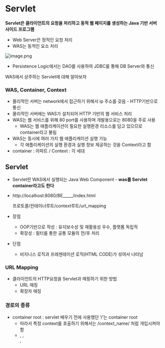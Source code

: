 # Servlet

**Servlet은 클라이언트의 요청을 처리하고 동적 웹 페이지를 생성하는 Java 기반 서버 사이드 프로그램**

- Web Server은 정적인 요청 처리
- WAS는 동적인 요소 처리

![image.png](attachment:f3a70fd9-990e-41ac-bbcc-783003b32533:image.png)

- Persistence Logic에서는 DAO를 사용하여 JDBC를 통해 DB Server와 통신

WAS에서 상주하는 Servlet에 대해 알아보자

### WAS, Container, Context

- 물리적인 서버는 network에서 접근하기 위해서 ip 주소를 갖음 - HTTP기반으로 통신
- 물리적인 서버에는 WAS가 설치되어 HTTP 기반의 웹 서비스 처리
- WAS는 웹 서비스를 위해 80 port를 사용하며 개발용으로는 8080을 주로 사용
    - WAS는 웹 애플리케이션이 필요한 실행환경 리소스를 담고 있으므로 container라고 불림
- WAS는 동시에 여러 가지 웹 애플리케이션 실행 가능
    - 각 애플리케이션의 실행 환경과 실행 정보 제공하는 것을 Context라고 함
- container : 아파트 / Context : 각 세대

## Servlet

- Servlet란 WAS에서 실행되는 Java Web Component - **was를 Servlet container라고도 한다**
- http://localhost:8080/BE_____/index.html
    
    프로토콜/컨테이너루트/context루트/url_mapping
    
- 장점
    - OOP기반으로 작성 : 유지보수성 및 재활용성 우수, 플랫폼 독립적
    - 확장성 : 필터를 통한 공통 모듈의 전/후 처리
- 단점
    - 비지니스 로직과 프레젠테이션 로직(HTML CODE)가 섞여서 나타남

### URL Mapping

- 클라이언트의 HTTP요청을 Servlet과 매핑하기 위한 방법
    - URL 매칭
    - 확장자 매칭

### 경로의 종류

- container root : servlet 배우기 전에 사용했던 ‘/’는 container root
    - 따라서 특정 context를 호출하기 위해서는 /context_name/ 처럼 개입시켜야함
    - <a>, <link>, <form>, <script>의 경로 등
- context root : servlet를 배우고 나서 배우는 경로는 ‘/’가 context root
    - servlet url mapping
    - web.xml의 경로

### Servlet Life Cycle 관리

- **개발자는Servlet을 만들지만 객체를 만들거나 호출하지 않음 - Container가 life cycle에 따라 관리**
    - 각각의 라이프 사이클 훅에서 할 일을 개발자가 적절히 작성 → Container가 호출
- init : 어떤 요청도 init이 종료되기 전에는 처리될 수 없음
    - Servlet에서 필요한 자원 초기화
- service()
- destroy() : 어떤 요청이라도 처리하고 있으면 destroy 는 동작하지 않음
    - init에서 초기화한 자원의 정리 작업

**HttpServletRequest**

- HTTP 요청을 추상화한 인터페이스로  헤더, 파라미터, 속성 및 요청 본문과 관련된 정보에 접근하는 메서드
    - set은 유일하게 void setAttribute 함수에서만 사용된다

**Http Status**

- 2XX (Success)
    - 200 : 요청의 정상 처리
    - 201 : 새로운 리소스 생성의 성공 상태
- 4XX (Client Error)
    - 403 : Forbidden
    - 404 : Not Found
- 5XX (Server Error)

Content-Type과 Character Encoding

- Content-Type
    - 서버가 전송하는 데이터의 MIME타입으로 **데이터의 형식과 인코딩 방식 포함**
- Character Encoding
    - 데이터를 컴퓨터가 이해하고 처리할 수 있는 형태로 변환하는 방법
    - “한”dlfksms rmfwkdp eogks dlszheld rufrhk

## Front Controller Pattern

- 사용자의 요청과 이를 처리하는 Servlet이 1:1로 매칭됨
    - 요청이 추가될 때마다 매번 새로운 Servlet 생성 필요
    - **동일한 루틴으로 서블릿 생성 필요**
- **따라서 전면에서 모든 요청을 받아들이는 Servlet ⇒ Front Controller 사용**
    - 전면에서 모든 요청을 받아들임
    - 단일 진입점 : 모든 요청을 Front Controller에서 접수
    - 공통 처리 : 모든 작업이 거침
    - 유연한 확장성 : 새로운 요청 처리할때 구조를 크게 변경하지 않아도 됨
    - 코드 간결성 : 여러 개의 servlet 안만들어도 됨
- main은 요청을 어떤게 구분?
    - URL에 언제나 “특정 작업”을 의미하는 파라미터 추가
    - ex) /main?action=gugudan&dan=3
